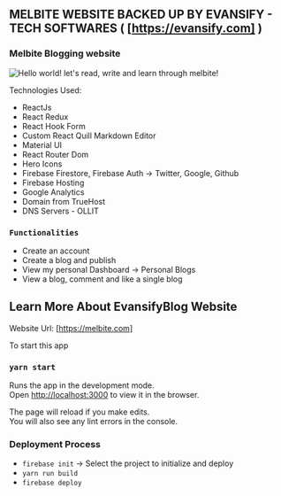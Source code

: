 
## MELBITE WEBSITE BACKED UP BY EVANSIFY - TECH SOFTWARES ( [https://evansify.com] )

### Melbite Blogging website
![Hello world! let's read, write and learn through melbite!](/components/images/mel_Home.png "Melbite landing Page")

Technologies Used: 

* ReactJs
* React Redux
* React Hook Form
* Custom React Quill Markdown Editor
* Material UI
* React Router Dom
* Hero Icons
* Firebase Firestore, Firebase Auth -> Twitter, Google, Github
* Firebase Hosting
* Google Analytics
* Domain from TrueHost
* DNS Servers - OLLIT

### `Functionalities`

* Create an account
* Create a blog and publish
* View my personal Dashboard -> Personal Blogs
* View a blog, comment and like a single blog

## Learn More About EvansifyBlog Website

Website Url: [https://melbite.com]


To start this app
### `yarn start`

Runs the app in the development mode.<br />
Open [http://localhost:3000](http://localhost:3000) to view it in the browser.

The page will reload if you make edits.<br />
You will also see any lint errors in the console.

### Deployment Process
* ```firebase init``` -> Select the project to initialize and deploy
* ```yarn run build```
* ```firebase deploy```
<!-- implementing the quill -->
<!-- https://codesandbox.io/s/react-quill-add-tts-sound-qgkt2?file=/src/App.js -->
